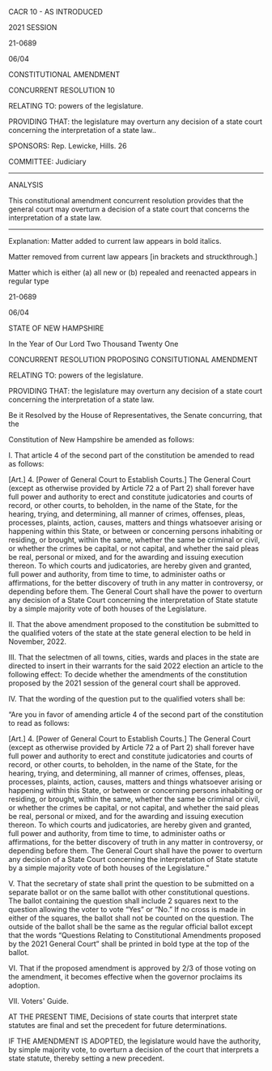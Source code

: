  CACR 10 - AS INTRODUCED

 

 

2021 SESSION

 21-0689

 06/04

 

CONSTITUTIONAL AMENDMENT

CONCURRENT RESOLUTION 10

 

RELATING TO: powers of the legislature.

 

PROVIDING THAT: the legislature may overturn any decision of a state court concerning the interpretation of a state law..

 

SPONSORS: Rep. Lewicke, Hills. 26

 

COMMITTEE: Judiciary

 

-----------------------------------------------------------------

 

ANALYSIS

 

 This constitutional amendment concurrent resolution provides that the general court may overturn a decision of a state court that concerns the interpretation of a state law.

 

- - - - - - - - - - - - - - - - - - - - - - - - - - - - - - - - - - - - - - - - - - - - - - - - - - - - - - - - - - - - - - - - - - - - - - - - - - - 

 

Explanation: Matter added to current law appears in bold italics.

 Matter removed from current law appears [in brackets and struckthrough.]

 Matter which is either (a) all new or (b) repealed and reenacted appears in regular type

 

 21-0689

 06/04

STATE OF NEW HAMPSHIRE

 

In the Year of Our Lord Two Thousand Twenty One

 

CONCURRENT RESOLUTION PROPOSING CONSITUTIONAL AMENDMENT

 

RELATING TO: powers of the legislature.

 

PROVIDING THAT: the legislature may overturn any decision of a state court concerning the interpretation of a state law.

 

 

Be it Resolved by the House of Representatives, the Senate concurring, that the

Constitution of New Hampshire be amended as follows:

 

 I. That article 4 of the second part of the constitution be amended to read as follows:

 [Art.] 4. [Power of General Court to Establish Courts.] The General Court (except as otherwise provided by Article 72 a of Part 2) shall forever have full power and authority to erect and constitute judicatories and courts of record, or other courts, to beholden, in the name of the State, for the hearing, trying, and determining, all manner of crimes, offenses, pleas, processes, plaints, action, causes, matters and things whatsoever arising or happening within this State, or between or concerning persons inhabiting or residing, or brought, within the same, whether the same be criminal or civil, or whether the crimes be capital, or not capital, and whether the said pleas be real, personal or mixed, and for the awarding and issuing execution thereon. To which courts and judicatories, are hereby given and granted, full power and authority, from time to time, to administer oaths or affirmations, for the better discovery of truth in any matter in controversy, or depending before them. The General Court shall have the power to overturn any decision of a State Court concerning the interpretation of State statute by a simple majority vote of both houses of the Legislature.

 II. That the above amendment proposed to the constitution be submitted to the qualified voters of the state at the state general election to be held in November, 2022.

 III. That the selectmen of all towns, cities, wards and places in the state are directed to insert in their warrants for the said 2022 election an article to the following effect: To decide whether the amendments of the constitution proposed by the 2021 session of the general court shall be approved.

 IV. That the wording of the question put to the qualified voters shall be:

“Are you in favor of amending article 4 of the second part of the constitution to read as follows:

 [Art.] 4. [Power of General Court to Establish Courts.] The General Court (except as otherwise provided by Article 72 a of Part 2) shall forever have full power and authority to erect and constitute judicatories and courts of record, or other courts, to beholden, in the name of the State, for the hearing, trying, and determining, all manner of crimes, offenses, pleas, processes, plaints, action, causes, matters and things whatsoever arising or happening within this State, or between or concerning persons inhabiting or residing, or brought, within the same, whether the same be criminal or civil, or whether the crimes be capital, or not capital, and whether the said pleas be real, personal or mixed, and for the awarding and issuing execution thereon. To which courts and judicatories, are hereby given and granted, full power and authority, from time to time, to administer oaths or affirmations, for the better discovery of truth in any matter in controversy, or depending before them. The General Court shall have the power to overturn any decision of a State Court concerning the interpretation of State statute by a simple majority vote of both houses of the Legislature."

 V. That the secretary of state shall print the question to be submitted on a separate ballot or on the same ballot with other constitutional questions. The ballot containing the question shall include 2 squares next to the question allowing the voter to vote “Yes” or “No.” If no cross is made in either of the squares, the ballot shall not be counted on the question. The outside of the ballot shall be the same as the regular official ballot except that the words “Questions Relating to Constitutional Amendments proposed by the 2021 General Court” shall be printed in bold type at the top of the ballot.

 VI. That if the proposed amendment is approved by 2/3 of those voting on the amendment, it becomes effective when the governor proclaims its adoption.

 VII. Voters' Guide.

 AT THE PRESENT TIME, Decisions of state courts that interpret state statutes are final and set the precedent for future determinations.

 IF THE AMENDMENT IS ADOPTED, the legislature would have the authority, by simple majority vote, to overturn a decision of the court that interprets a state statute, thereby setting a new precedent.

